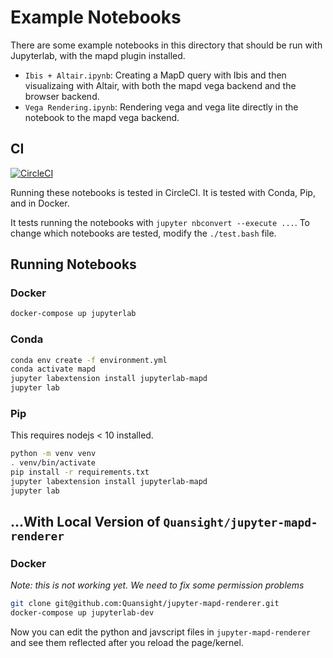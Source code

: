 # Example Notebooks


There are some example notebooks in this directory that should be run with Jupyterlab, with the mapd plugin installed.


* `Ibis + Altair.ipynb`: Creating a MapD query with Ibis and then visualizaing with Altair, with both the mapd vega backend and the browser backend.
* `Vega Rendering.ipynb`: Rendering vega and vega lite directly in the notebook to the mapd vega backend.

## CI
[![CircleCI](https://circleci.com/gh/Quansight/mapd.svg?style=svg)](https://circleci.com/gh/Quansight/mapd)

Running these notebooks is tested in CircleCI. It is tested with Conda, Pip, and in Docker.

It tests running the notebooks with `jupyter nbconvert --execute ...`. To change which notebooks
are tested, modify the `./test.bash` file.

## Running Notebooks

### Docker

```bash
docker-compose up jupyterlab
```

### Conda

```bash
conda env create -f environment.yml
conda activate mapd
jupyter labextension install jupyterlab-mapd
jupyter lab
```

### Pip

This requires nodejs < 10 installed.

```bash
python -m venv venv
. venv/bin/activate
pip install -r requirements.txt
jupyter labextension install jupyterlab-mapd
jupyter lab
```


## ...With Local Version of `Quansight/jupyter-mapd-renderer`

### Docker

*Note: this is not working yet. We need to fix some permission problems*

```bash
git clone git@github.com:Quansight/jupyter-mapd-renderer.git
docker-compose up jupyterlab-dev
```

Now you can edit the python and javscript files in `jupyter-mapd-renderer` and
see them reflected after you reload the page/kernel.
